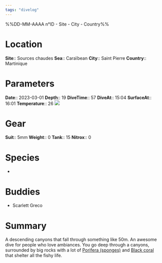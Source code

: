 ```yaml
---
tags: "divelog"
---
```

%%DD-MM-AAAA n°ID - Site - City - Country%%
# Location
**Site**:: Sources chaudes
**Sea**:: Caraïbean
**City**:: Saint Pierre
**Country**:: Martinique

# Parameters
**Date**:: 2023-03-01
**Depth**:: 19
**DiveTime**:: 57
**DiveAt**:: 15:04
**SurfaceAt**:: 16:01
**Temperature**:: 26
![](61F3A200-0FE6-4556-8584-DC4CBDFE910E_1_201_a.jpeg)
# Gear
**Suit**:: 5mm
**Weight**:: 0
**Tank**:: 15
**Nitrox**:: 0

# Species
- 

# Buddies 
- Scarlett Greco

# Summary
A descending canyons that fall through something like 50m. An awesome dive for people who love ambiances. You go deep through a canyons, surrounded by big rocks with a lot of [Porifera (sponges)](Porifera%20(sponges).md) and [Black coral](Cirrhipathes%20(Black%20coral)%20sp..md) that shelter all the fishy life. 
